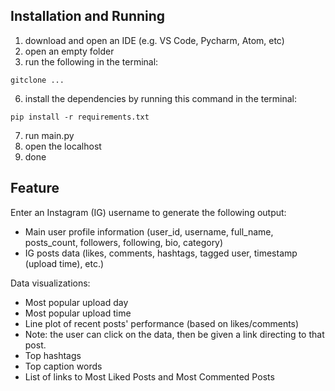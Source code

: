 ## Installation and Running
1. download and open an IDE (e.g. VS Code, Pycharm, Atom, etc)
2. open an empty folder
3. run the following in the terminal:
```
gitclone ...
```
6. install the dependencies by running this command in the terminal:
```
pip install -r requirements.txt
```
7. run main.py
8. open the localhost
9. done

## Feature
Enter an Instagram (IG) username to generate the following output:
- Main user profile information (user_id, username, full_name, posts_count, followers, following, bio, category)
- IG posts data (likes, comments, hashtags, tagged user, timestamp (upload time), etc.)

Data visualizations:
- Most popular upload day
- Most popular upload time
- Line plot of recent posts' performance (based on likes/comments)
- Note: the user can click on the data, then be given a link directing to that post.
- Top hashtags
- Top caption words
- List of links to Most Liked Posts and Most Commented Posts
